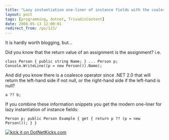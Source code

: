 ```yaml
---
title: "Lazy instantiation one-liner of instance fields with the coalesce operator"
layout: post
tags: [programming, dotnet, TrivadisContent]
date: 2008-05-13 12:00:01
redirect_from: /go/123/
---
```


It is hardly worth blogging, but...

Did you know that the return value of an assignment is the assignment? i.e.

`
class Person {
  public string Name;
}
...
Person p;
Console.WriteLine((p = new Person()).Name);
`

And did you know there is a coalesce operator since .NET 2.0 that will return the left-hand side if not null, or the right-hand side if the left-hand is null?

`
a ?? b;
`

If you combine these information snippets you get the modern one-liner for lazy instantiation of instance fields:

`
Person p;
public Person Example {
  get {
    return p ?? (p = new Person());
  }
}
`

[![kick it on DotNetKicks.com](http://www.dotnetkicks.com/Services/Images/KickItImageGenerator.ashx?url=http%3a%2f%2frealfiction.net%2f%3fq%3dnode%2f157&bgcolor=0000CC)](http://www.dotnetkicks.com/kick/?url=http%3a%2f%2frealfiction.net%2f%3fq%3dnode%2f157)